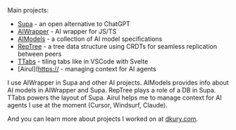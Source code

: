 Main projects:
- [Supa](https://github.com/mitkury/supa) - an open alternative to ChatGPT
- [AIWrapper](https://github.com/mitkury/aiwrapper) - AI wrapper for JS/TS
- [AIModels](https://github.com/mitkury/aimodels) - a collection of AI model specifications
- [RepTree](https://github.com/mitkury/reptree) - a tree data structure using CRDTs for seamless replication between peers
- [TTabs](https://github.com/mitkury/ttabs) - tiling tabs like in VSCode with Svelte
- [Airul]([https://](https://github.com/mitkury/airul) - managing context for AI agents

I use AIWrapper in Supa and other AI projects. AIModels provides info about AI models in AIWrapper and Supa. RepTree plays a role of a DB in Supa. TTabs powers the layout of Supa. Airul helps me to manage context for AI agents I use at the moment (Cursor, Windsurf, Claude).

And you can learn more about projects I worked on at [dkury.com](https://dkury.com).
